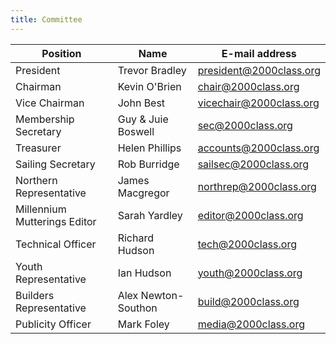 ```yaml
---
title: Committee
---
```


| Position | Name | E-mail address |
| ---------| ---- | -------------- |
| President | Trevor Bradley | <president@2000class.org> |
| Chairman  | Kevin O'Brien  | <chair@2000class.org> |
| Vice Chairman | John Best | <vicechair@2000class.org> |
| Membership Secretary | Guy & Juie Boswell | <sec@2000class.org> |
| Treasurer | Helen Phillips | <accounts@2000class.org> |
| Sailing Secretary | Rob Burridge | <sailsec@2000class.org> |
| Northern Representative | James Macgregor | <northrep@2000class.org> |
| Millennium Mutterings Editor | Sarah Yardley | <editor@2000class.org> |
| Technical Officer | Richard Hudson | <tech@2000class.org> |
| Youth Representative | Ian Hudson | <youth@2000class.org> |
| Builders Representative | Alex Newton-Southon | <build@2000class.org> |
| Publicity Officer | Mark Foley | <media@2000class.org> |
